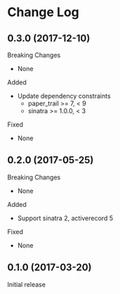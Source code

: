 # Change Log

## 0.3.0 (2017-12-10)

Breaking Changes

- None

Added

- Update dependency constraints
  - paper_trail >= 7, < 9
  - sinatra >= 1.0.0, < 3

Fixed

- None

## 0.2.0 (2017-05-25)

Breaking Changes

- None

Added

- Support sinatra 2, activerecord 5

Fixed

- None

## 0.1.0 (2017-03-20)

Initial release
